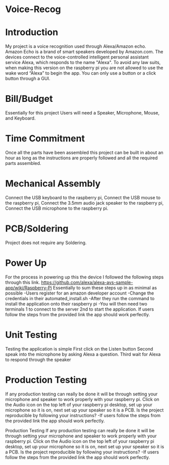 # Voice-Recog

# Introduction
My project is a voice recognition used through Alexa/Amazon echo. Amazon Echo is a brand of smart speakers developed by Amazon.com. The devices connect to the voice-controlled intelligent personal assistant service Alexa, which responds to the name "Alexa". To avoid any law suits, when making this version on the raspberry pi you are not allowed to use the wake word “Alexa” to begin the app. You can only use a button or a click button through a GUI.

# Bill/Budget 
Essentially for this project Users will need a Speaker, Microphone, Mouse, and Keyboard.

# Time Commitment
Once all the parts have been assembled this project can be built in about an hour as long as the instructions are properly followed and all the required parts assembled.

# Mechanical Assembly
Connect the USB keyboard to the raspberry pi, Connect the USB mouse to the raspberry pi, Connect the 3.5mm audio jack speaker to the raspberry pi, Connect the USB microphone to the raspberry pi.

# PCB/Soldering
Project does not require any Soldering.

# Power Up
For the process in powering up this the device I followed the following steps through this link.
https://github.com/alexa/alexa-avs-sample-app/wiki/Raspberry-Pi
Essentially to sum these steps up in as minimal as possible
-Users register for an amazon developer account
-Change the credentials in their automated_install.sh
-After they run the command to install the application onto their raspberry pi
-You will then need two terminals 1 to connect to the server 2nd to start the application.
If users follow the steps from the provided link the app should work perfectly.

# Unit Testing
Testing the application is simple
First click on the Listen button 
Second speak into the microphone by asking Alexa a question.
Third wait for Alexa to respond through the speaker 
 
# Production Testing
If any production testing can really be done it will be through setting your microphone and speaker to work properly with your raspberry pi. Click on the Audio icon on the top left of your raspberry pi desktop, set up your microphone so it is on, next set up your speaker so it is a PCB.
Is the project reproducible by following your instructions?
-If users follow the steps from the provided link the app should work perfectly.
 
Production Testing
If any production testing can really be done it will be through setting your microphone and speaker to work properly with your raspberry pi. Click on the Audio icon on the top left of your raspberry pi desktop, set up your microphone so it is on, next set up your speaker so it is a PCB.
Is the project reproducible by following your instructions?
-If users follow the steps from the provided link the app should work perfectly.
